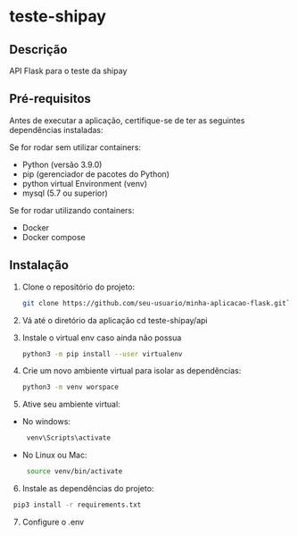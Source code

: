 # teste-shipay

## Descrição

API Flask para o teste da shipay

## Pré-requisitos

Antes de executar a aplicação, certifique-se de ter as seguintes dependências instaladas:

Se for rodar sem utilizar containers:
- Python (versão 3.9.0)
- pip (gerenciador de pacotes do Python)
- python virtual Environment (venv)
- mysql (5.7 ou superior)

Se for rodar utilizando containers:
- Docker 
- Docker compose

## Instalação

1. Clone o repositório do projeto:

   ```bash
   git clone https://github.com/seu-usuario/minha-aplicacao-flask.git`
   ```
2. Vá até o diretório da aplicação
   cd teste-shipay/api

3. Instale o virtual env caso ainda não possua
   ```bash
   python3 -m pip install --user virtualenv
   ```
4. Crie um novo ambiente virtual para isolar as dependências:
   ```bash
   python3 -m venv worspace
   ```
5. Ative seu ambiente virtual:
- No windows:
  ```bash
   venv\Scripts\activate
  ```
- No Linux ou Mac:
  ```bash
   source venv/bin/activate
  ```
6. Instale as dependências do projeto:

  ```bash
   pip3 install -r requirements.txt
  ```

7. Configure o .env
